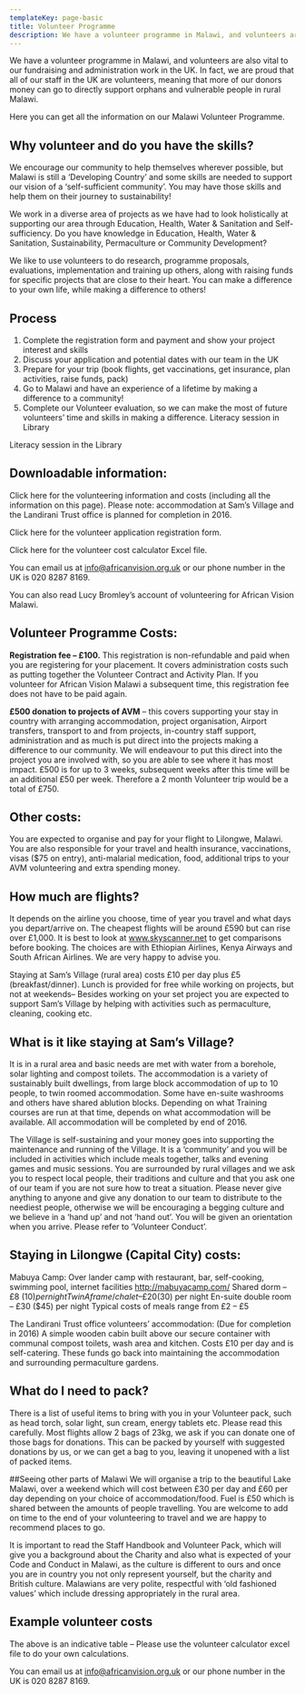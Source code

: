 ```yaml
---
templateKey: page-basic
title: Volunteer Programme
description: We have a volunteer programme in Malawi, and volunteers are also vital to our fundraising and administration work in the UK.
---
```


We have a volunteer programme in Malawi, and volunteers are also vital to our fundraising and administration work in the UK. In fact, we are proud that all of our staff in the UK are volunteers, meaning that more of our donors money can go to directly support orphans and vulnerable people in rural Malawi.

Here you can get all the information on our Malawi Volunteer Programme.

## Why volunteer and do you have the skills?

We encourage our community to help themselves wherever possible, but Malawi is still a ‘Developing Country’ and some skills are needed to support our vision of a ‘self-sufficient community’. You may have those skills and help them on their journey to sustainability!

We work in a diverse area of projects as we have had to look holistically at supporting our area through Education, Health, Water & Sanitation and Self-sufficiency. Do you have knowledge in Education, Health, Water & Sanitation, Sustainability, Permaculture or Community Development?

We like to use volunteers to do research, programme proposals, evaluations, implementation and training up others, along with raising funds for specific projects that are close to their heart. You can make a difference to your own life, while making a difference to others!

## Process

1. Complete the registration form and payment and show your project interest and skills
2. Discuss your application and potential dates with our team in the UK
3. Prepare for your trip (book flights, get vaccinations, get insurance, plan activities, raise funds, pack)
4. Go to Malawi and have an experience of a lifetime by making a difference to a community!
5. Complete our Volunteer evaluation, so we can make the most of future volunteers’ time and skills in making a difference.
   Literacy session in Library

Literacy session in the Library

## Downloadable information:

Click here for the volunteering information and costs (including all the information on this page). Please note: accommodation at Sam’s Village and the Landirani Trust office is planned for completion in 2016.

Click here for the volunteer application registration form.

Click here for the volunteer cost calculator Excel file.

You can email us at info@africanvision.org.uk or our phone number in the UK is 020 8287 8169.

You can also read Lucy Bromley’s account of volunteering for African Vision Malawi.

## Volunteer Programme Costs:

**Registration fee – £100.** This registration is non-refundable and paid when you are registering for your placement. It covers administration costs such as putting together the Volunteer Contract and Activity Plan. If you volunteer for African Vision Malawi a subsequent time, this registration fee does not have to be paid again.

**£500 donation to projects of AVM** – this covers supporting your stay in country with arranging accommodation, project organisation, Airport transfers, transport to and from projects, in-country staff support, administration and as much is put direct into the projects making a difference to our community. We will endeavour to put this direct into the project you are involved with, so you are able to see where it has most impact. £500 is for up to 3 weeks, subsequent weeks after this time will be an additional £50 per week. Therefore a 2 month Volunteer trip would be a total of £750.

## Other costs:

You are expected to organise and pay for your flight to Lilongwe, Malawi. You are also responsible for your travel and health insurance, vaccinations, visas (\$75 on entry), anti-malarial medication, food, additional trips to your AVM volunteering and extra spending money.

## How much are flights?

It depends on the airline you choose, time of year you travel and what days you depart/arrive on. The cheapest flights will be around £590 but can rise over £1,000. It is best to look at www.skyscanner.net to get comparisons before booking. The choices are with Ethiopian Airlines, Kenya Airways and South African Airlines. We are very happy to advise you.

Staying at Sam’s Village (rural area) costs £10 per day plus £5 (breakfast/dinner). Lunch is provided for free while working on projects, but not at weekends– Besides working on your set project you are expected to support Sam’s Village by helping with activities such as permaculture, cleaning, cooking etc.

## What is it like staying at Sam’s Village?

It is in a rural area and basic needs are met with water from a borehole, solar lighting and compost toilets. The accommodation is a variety of sustainably built dwellings, from large block accommodation of up to 10 people, to twin roomed accommodation. Some have en-suite washrooms and others have shared ablution blocks. Depending on what Training courses are run at that time, depends on what accommodation will be available. All accommodation will be completed by end of 2016.

The Village is self-sustaining and your money goes into supporting the maintenance and running of the Village. It is a ‘community’ and you will be included in activities which include meals together, talks and evening games and music sessions. You are surrounded by rural villages and we ask you to respect local people, their traditions and culture and that you ask one of our team if you are not sure how to treat a situation. Please never give anything to anyone and give any donation to our team to distribute to the neediest people, otherwise we will be encouraging a begging culture and we believe in a ‘hand up’ and not ‘hand out’. You will be given an orientation when you arrive. Please refer to ‘Volunteer Conduct’.

## Staying in Lilongwe (Capital City) costs:

Mabuya Camp: Over lander camp with restaurant, bar, self-cooking, swimming pool, internet facilities http://mabuyacamp.com/
Shared dorm – £8 ($10) per night
Twin A frame/chalet – £20 ($30) per night
En-suite double room – £30 (\$45) per night
Typical costs of meals range from £2 – £5

The Landirani Trust office volunteers’ accommodation: (Due for completion in 2016) A simple wooden cabin built above our secure container with communal compost toilets, wash area and kitchen. Costs £10 per day and is self-catering. These funds go back into maintaining the accommodation and surrounding permaculture gardens.

## What do I need to pack?

There is a list of useful items to bring with you in your Volunteer pack, such as head torch, solar light, sun cream, energy tablets etc. Please read this carefully. Most flights allow 2 bags of 23kg, we ask if you can donate one of those bags for donations. This can be packed by yourself with suggested donations by us, or we can get a bag to you, leaving it unopened with a list of packed items.

##Seeing other parts of Malawi
We will organise a trip to the beautiful Lake Malawi, over a weekend which will cost between £30 per day and £60 per day depending on your choice of accommodation/food. Fuel is £50 which is shared between the amounts of people travelling. You are welcome to add on time to the end of your volunteering to travel and we are happy to recommend places to go.

It is important to read the Staff Handbook and Volunteer Pack, which will give you a background about the Charity and also what is expected of your Code and Conduct in Malawi, as the culture is different to ours and once you are in country you not only represent yourself, but the charity and British culture. Malawians are very polite, respectful with ‘old fashioned values’ which include dressing appropriately in the rural area.

## Example volunteer costs

The above is an indicative table – Please use the volunteer calculator excel file to do your own calculations.

You can email us at info@africanvision.org.uk or our phone number in the UK is 020 8287 8169.

